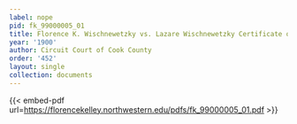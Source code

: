 ```yaml
---
label: nope
pid: fk_99000005_01
title: Florence K. Wischnewetzky vs. Lazare Wischnewetzky Certificate of Evidence
year: '1900'
author: Circuit Court of Cook County
order: '452'
layout: single
collection: documents
---
```



{{< embed-pdf url=https://florencekelley.northwestern.edu/pdfs/fk_99000005_01.pdf >}}